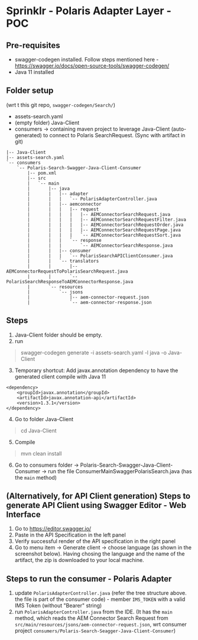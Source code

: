 # Sprinklr - Polaris Adapter Layer - POC
## Pre-requisites
* swagger-codegen installed. Follow steps mentioned here - https://swagger.io/docs/open-source-tools/swagger-codegen/
* Java 11 installed
## Folder setup
(wrt t this git repo, `swagger-codegen/Search/`)
- assets-search.yaml
- (empty folder) Java-Client
- consumers -> containing maven project to leverage Java-Client (auto-generated) to connect to Polaris SearchRequest. (Sync with artifact in git)

```
|-- Java-Client
|-- assets-search.yaml
`-- consumers
    `-- Polaris-Search-Swagger-Java-Client-Consumer
        |-- pom.xml
        |-- src
        |   `-- main
        |       |-- java
        |       |   |-- adapter
        |       |   |   `-- PolarisAdapterController.java
        |       |   |-- aemconnector
        |       |   |   |-- request
        |       |   |   |   |-- AEMConnectorSearchRequest.java
        |       |   |   |   |-- AEMConnectorSearchRequestFilter.java
        |       |   |   |   |-- AEMConnectorSearchRequestOrder.java
        |       |   |   |   |-- AEMConnectorSearchRequestPage.java
        |       |   |   |   `-- AEMConnectorSearchRequestSort.java
        |       |   |   `-- response
        |       |   |       `-- AEMConnectorSearchResponse.java
        |       |   |-- consumer
        |       |   |   `-- PolarisSearchAPIClientConsumer.java
        |       |   `-- translators
        |       |       |-- AEMConnectorRequestToPolarisSearchRequest.java
        |       |       `-- PolarisSearchResponseToAEMConnectorResponse.java
        |       `-- resources
        |           `-- jsons
        |               |-- aem-connector-request.json
        |               `-- aem-connector-response.json

```


## Steps
1. Java-Client folder should be empty.
2. run
> swagger-codegen generate -i assets-search.yaml -l java -o Java-Client
3. Temporary shortcut: Add javax.annotation dependency to have the generated client compile with Java 11
```
<dependency>
    <groupId>javax.annotation</groupId>
    <artifactId>javax.annotation-api</artifactId>
    <version>1.3.1</version>
</dependency>
```
4. Go to folder Java-Client
> cd Java-Client
5. Compile
> mvn clean install
6. Go to consumers folder -> Polaris-Search-Swagger-Java-Client-Consumer -> run the file ConsumerMainSwaggerPolarisSearch.java (has the `main` method)

## (Alternatively, for API Client generation) Steps to generate API Client using Swagger Editor - Web Interface
1. Go to https://editor.swagger.io/
2. Paste in the API Specification in the left panel
3. Verify successful render of the API specification in the right panel
4. Go to menu item -> Generate client -> choose language (as shown in the screenshot below). Having chosing the language and the name of the artifact, the zip is downloaded to your local machine.

## Steps to run the consumer - Polaris Adapter
1. update `PolarisAdapterController.java` (refer the tree structure above. the file is part of the consumer code) - member `IMS_TOKEN` with a valid IMS Token (without "Bearer" string)
2. run `PolarisAdapterController.java` from the IDE. (It has the `main` method, which reads the AEM Connector Search Request from `src/main/resources/jsons/aem-connector-request.json`, wrt consumer project `consumers/Polaris-Search-Seagger-Java-Client-Consumer`)